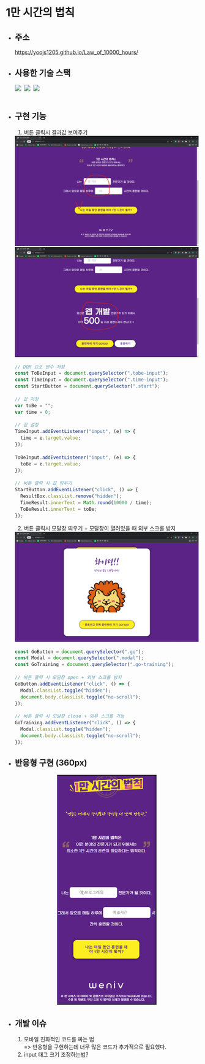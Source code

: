 # 1만 시간의 법칙

- ## 주소

  https://yoojs1205.github.io/Law_of_10000_hours/

- ## 사용한 기술 스택

    <div>
    <img src="https://img.shields.io/badge/HTML5-E34F26?style=flat-square&logo=HTML5&logoColor=white"/></a>&nbsp;
    <img src="https://img.shields.io/badge/CSS3-1572B6?style=flat-square&logo=CSS3&logoColor=white"/></a>&nbsp;
    <img src="https://img.shields.io/badge/JavaScript-F7DF1E?style=flat-square&logo=JavaScript&logoColor=white"/></a>&nbsp;
    </div><br>

- ## 구현 기능

  1. 버튼 클릭시 결과값 보여주기
  <div align="center">
  <img src="img/결과/결과(1).png">
  <img src="img/결과/결과(2).png">
  </div>

  ```javascript
  // DOM 요소 변수 저장
  const ToBeInput = document.querySelector(".tobe-input");
  const TimeInput = document.querySelector(".time-input");
  const StartButton = document.querySelector(".start");

  // 값 저장
  var toBe = "";
  var time = 0;

  // 값 설정
  TimeInput.addEventListener("input", (e) => {
    time = e.target.value;
  });

  ToBeInput.addEventListener("input", (e) => {
    toBe = e.target.value;
  });

  // 버튼 클릭 시 값 띄우기
  StartButton.addEventListener("click", () => {
    ResultBox.classList.remove("hidden");
    TimeResult.innerText = Math.round(10000 / time);
    ToBeResult.innerText = toBe;
  });
  ```

  2. 버튼 클릭시 모달창 띄우기 + 모달창이 열려있을 때 외부 스크롤 방지
  <div align="center">
  <img src="img/결과/모달창.png">
  </div>

  ```javascript
  const GoButton = document.querySelector(".go");
  const Modal = document.querySelector(".modal");
  const GoTraining = document.querySelector(".go-training");

  // 버튼 클릭 시 모달창 open + 외부 스크롤 방지
  GoButton.addEventListener("click", () => {
    Modal.classList.toggle("hidden");
    document.body.classList.toggle("no-scroll");
  });

  // 버튼 클릭 시 모달창 close + 외부 스크롤 가능
  GoTraining.addEventListener("click", () => {
    Modal.classList.toggle("hidden");
    document.body.classList.toggle("no-scroll");
  });
  ```

- ## 반응형 구현 (360px)

    <div align="center">
    <img src="img/결과/반응형.png" height="600">
    </div>

- ## 개발 이슈
  1. 모바일 친화적인 코드를 짜는 법<br>
     => 반응형을 구현하는데 너무 많은 코드가 추가적으로 필요했다.
  2. input 태그 크기 조정하는법?
